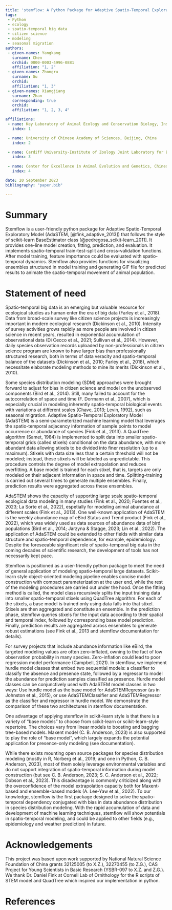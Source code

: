 ```yaml
---
title: 'stemflow: A Python Package for Adaptive Spatio-Temporal Exploratory Model'
tags:
 - Python
 - ecology
 - spatio-temporal big data
 - citizen science
 - modeling
 - seasonal migration
authors:
 - given-names: Yangkang
   surname: Chen
   orchid: 0000-0003-4996-0881
   affiliation: "1, 2" 
 - given-names: Zhongru
   surname: Gu
   orchid: 
   affiliation: "1, 3"
 - given-names: Xiangjiang
   surname: Zhan
   corresponding: true
   orchid: 
   affiliation: "1, 2, 3, 4"

affiliations:
 - name: Key Laboratory of Animal Ecology and Conservation Biology, Institute of Zoology, Chinese Academy of Sciences, Beijing, China
   index: 1

 - name: University of Chinese Academy of Sciences, Beijing, China
   index: 2

 - name: Cardiff University-Institute of Zoology Joint Laboratory for Biocomplexity Research, Chinese Academy of Sciences, Beijing, China
   index: 3
   
 - name: Center for Excellence in Animal Evolution and Genetics, Chinese Academy of Sciences, Kunming, China
   index: 4

date: 20 September 2023
bibliography: "paper.bib"

---
```


# Summary

Stemflow is a user-friendly python package for Adaptive Spatio-Temporal Exploratory Model (AdaSTEM, [@fink_adaptive_2013]) that follows the style of scikit-learn BaseEstimator class [@pedregosa_scikit-learn_2011]. It provides one-line model creation, fitting, prediction, and evaluation. It implements spatio-temporal train-test-split and cross-validation functions. After model training, feature importance could be evaluated with spatio-temporal dynamics. Stemflow also provides functions for visualizing ensembles structured in model training and generating GIF file for predicted results to animate the spatio-temporal movement of animal population. 

# Statement of need

Spatio-temporal big data is an emerging but valuable resource for ecological studies as human enter the era of big data (Farley et al., 2018). Data from broad-scale survey like citizen science projects is increasingly important in modern ecological research (Dickinson et al., 2010). Intensity of survey activities grows rapidly as more people are involved in citizen science in recent years, resulted in exponential accumulation of observational data (Di Cecco et al., 2021; Sullivan et al., 2014).  However, daily species observation records uploaded by non-professionals in citizen science program are known to have larger bias than professionally structured research, both in terms of data veracity and spatio-temporal balance of the datasets (Dickinson et al., 2010; Farley et al., 2018), which necessitate elaborate modeling methods to mine its merits (Dickinson et al., 2010).

Some species distribution modeling (SDM) approaches were brought forward to adjust for bias in citizen science and model on the unobserved components (Bird et al., 2014). Still, many failed to account for the autocorrelation of space and time (F. Dormann et al., 2007), which is especially crucial in modeling inherently spatio-temporal biological events with variations at different scales (Chave, 2013; Levin, 1992), such as seasonal migration. Adaptive Spatio-Temporal Exploratory Model (AdaSTEM) is a semi-parameterized machine learning model that leverages the spatio-temporal adjacency information of sample points to model occurrence or abundance of species (Fink et al., 2013). A QuadTree algorithm (Samet, 1984) is implemented to split data into smaller spatio-temporal grids (called stixels) conditional on the data abundance, with more abundant data allowing stixels to be divided into finer resolution (up to a maximum). Stixels with data size less than a certain threshold will not be modeled; instead, these stixels will be labeled as unpredictable. This procedure controls the degree of model extrapolation and reduces overfitting. A base model is trained for each stixel, that is, targets are only modeled on their adjacent information in space and time. Splitting-training is carried out several times to generate multiple ensembles. Finally, prediction results were aggregated across these ensembles. 

AdaSTEM shows the capacity of supporting large scale spatio-temporal ecological data modeling in many studies (Fink et al., 2020; Fuentes et al., 2023; La Sorte et al., 2022), espetially for modeling animal abundance at different scales (Fink et al., 2013). One well-known application of AdaSTEM is the weekly abundance map of eBird Status and Trend product (Fink et al., 2022), which was widely used as data sources of abundance data of bird populations (Bird et al., 2014; Jarzyna & Stagge, 2023; Lin et al., 2022). The application of AdaSTEM could be extended to other fields with similar data structure and spatio-temporal dependence, for example, epidemiology. Despite the foreseeable significant role of spatio-temporal big data in the coming decades of scientific research, the development of tools has not necessarily kept pace.

Stemflow is positioned as a user-friendly python package to meet the need of general application of modeling spatio-temporal large datasets. Scikit-learn style object-oriented modeling pipeline enables concise model construction with compact parameterization at the user end, while the rest of the modeling procedures are carried out under the hood. Once the fitting method is called, the model class recursively splits the input training data into smaller spatio-temporal stixels using QuadTree algorithm. For each of the stixels, a base model is trained only using data falls into that stixel. Stixels are then aggregated and constitute an ensemble. In the prediction phase, stemflow queries stixels for the input data according to their spatial and temporal index, followed by corresponding base model prediction. Finally, prediction results are aggregated across ensembles to generate robust estimations (see Fink et al., 2013 and stemflow documentation for details).

For survey projects that include abundance information like eBird, the targeted modeling values are often zero-inflated, owning to the fact of low observation probability in many species. Zero-inflation could lead to poor regression model performance (Campbell, 2021). In stemflow, we implement hurdle model classes that embed two sequential models: a classifier to classify the absence and presence state, followed by a regressor to model the abundance for prediction samples classified as presence. Hurdle model classes can be conjunctively used with AdaSTEM model classes in two ways: Use hurdle model as the base model for AdaSTEMRegressor (as in Johnston et al., 2015), or use AdaSTEMClassifier and AdaSTEMRegressor as the classifier and regressor in hurdle model. We demonstrate the comparison of these two architectures in stemflow documentation.

One advantage of applying stemflow in scikit-learn style is that there is a variety of “base models” to choose from scikit-learn or scikit-learn-style repertoire. The choices vary from linear models to boosting and bagging tree-based models. Maxent model (C. B. Anderson, 2023) is also supported to play the role of “base model”, which largely expands the potential application for presence-only modeling (see documentation).

While there exists mounting open source packages for species distribution modeling (mostly in R, Norberg et al., 2019; and one in Python, C. B. Anderson, 2023), most of them solely leverage environmental variables and do not support integration of spatio-temporal information during model construction (but see C. B. Anderson, 2023; S. C. Anderson et al., 2022; Dobson et al., 2023). This disadvantage is commonly criticized along with the overconfidence of the model extrapolation capacity both for Maxent-based and ensemble-based models (A. Lee‐Yaw et al., 2022). To our knowledge, stemflow is the first package designed to solve the spatio-temporal dependency conjugated with bias in data abundance distribution in species distribution modeling. With the rapid accumulation of data and development of machine learning techniques, stemflow will show potentials in spatio-temporal modeling, and could be applied to other fields (e.g., epidemiology and weather prediction) in future.


# Acknowledgements

This project was based upon work supported by National Natural Science Foundation of China grants 32125005 (to X.Z.), 32270455 (to Z.G.), CAS Project for Young Scientists in Basic Research (YSBR-097 to X.Z. and Z.G.). We thank Dr. Daniel Fink at Cornell Lab of Ornithology for the R scripts of STEM model and QuadTree which inspired our implementation in python.

# References